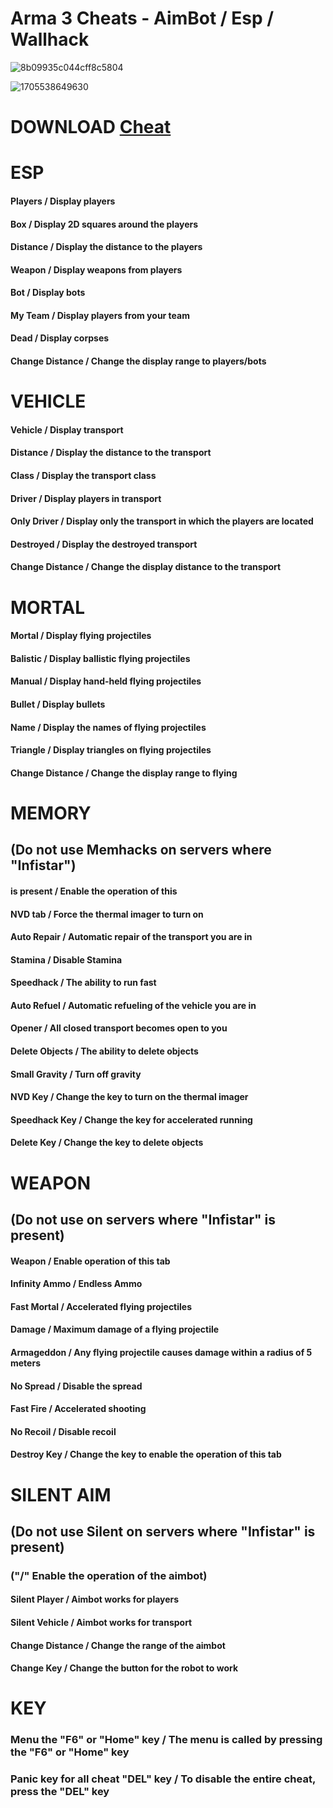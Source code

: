 # Arma 3 Cheats - AimBot / Esp / Wallhack

![8b09935c044cff8c5804](https://github.com/user-attachments/assets/55be1500-776b-4116-8176-961140daa39f)

![1705538649630](https://github.com/user-attachments/assets/df3de68a-b95e-432a-b167-113e2bde05f6)


# DOWNLOAD [Cheat]()

# ESP

#### Players / Display players
#### Box / Display 2D squares around the players
#### Distance / Display the distance to the players
#### Weapon / Display weapons from players
#### Bot / Display bots
#### My Team / Display players from your team
#### Dead / Display corpses
#### Change Distance / Change the display range to players/bots

# VEHICLE

#### Vehicle / Display transport
#### Distance / Display the distance to the transport
#### Class / Display the transport class
#### Driver / Display players in transport
#### Only Driver / Display only the transport in which the players are located
#### Destroyed / Display the destroyed transport
#### Change Distance / Change the display distance to the transport

# MORTAL

#### Mortal / Display flying projectiles
#### Balistic / Display ballistic flying projectiles
#### Manual / Display hand-held flying projectiles
#### Bullet / Display bullets
#### Name / Display the names of flying projectiles
#### Triangle / Display triangles on flying projectiles
#### Change Distance / Change the display range to flying

# MEMORY

## (Do not use Memhacks on servers where "Infistar")
#### is present / Enable the operation of this
#### NVD tab / Force the thermal imager to turn on
#### Auto Repair / Automatic repair of the transport you are in
#### Stamina / Disable Stamina
#### Speedhack / The ability to run fast
#### Auto Refuel / Automatic refueling of the vehicle you are in
#### Opener / All closed transport becomes open to you
#### Delete Objects / The ability to delete objects
#### Small Gravity / Turn off gravity
#### NVD Key / Change the key to turn on the thermal imager
#### Speedhack Key / Change the key for accelerated running
#### Delete Key / Change the key to delete objects

# WEAPON

## (Do not use on servers where "Infistar" is present)
#### Weapon / Enable operation of this tab
#### Infinity Ammo / Endless Ammo
#### Fast Mortal / Accelerated flying projectiles
#### Damage / Maximum damage of a flying projectile
#### Armageddon / Any flying projectile causes damage within a radius of 5 meters
#### No Spread / Disable the spread
#### Fast Fire / Accelerated shooting
#### No Recoil / Disable recoil
#### Destroy Key / Change the key to enable the operation of this tab

# SILENT AIM

## (Do not use Silent on servers where "Infistar" is present)
### ("/" Enable the operation of the aimbot)
#### Silent Player / Aimbot works for players
#### Silent Vehicle / Aimbot works for transport
#### Change Distance / Change the range of the aimbot
#### Change Key / Change the button for the robot to work

# KEY

### Menu the "F6" or "Home" key / The menu is called by pressing the "F6" or "Home" key
### Panic key for all cheat "DEL" key / To disable the entire cheat, press the "DEL" key
